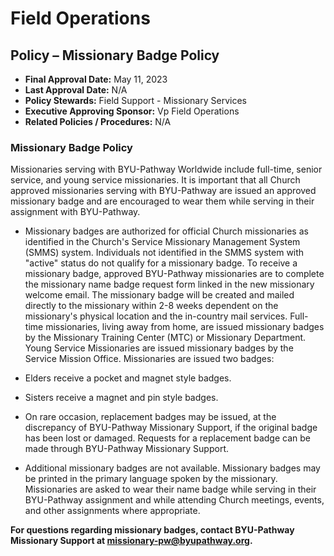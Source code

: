 # Field Operations

## Policy – Missionary Badge Policy

- **Final Approval Date:** May 11, 2023
- **Last Approval Date:** N/A
- **Policy Stewards:** Field Support - Missionary Services
- **Executive Approving Sponsor:** Vp Field Operations
- **Related Policies / Procedures:** N/A

### Missionary Badge Policy

Missionaries serving with BYU-Pathway Worldwide include full-time, senior service, and young service missionaries. It is important that all Church approved missionaries serving with BYU-Pathway are issued an approved missionary badge and are encouraged to wear them while serving in their assignment with BYU-Pathway.

- Missionary badges are authorized for official Church missionaries as identified in the Church's Service Missionary Management System (SMMS) system. Individuals not identified in the SMMS system with "active" status do not qualify for a missionary badge. To receive a missionary badge, approved BYU-Pathway missionaries are to complete the missionary name badge request form linked in the new missionary welcome email. The missionary badge will be created and mailed directly to the missionary within 2-8 weeks dependent on the missionary's physical location and the in-country mail services. Full-time missionaries, living away from home, are issued missionary badges by the Missionary Training Center (MTC) or Missionary Department. Young Service Missionaries are issued missionary badges by the Service Mission Office. Missionaries are issued two badges:
- Elders receive a pocket and magnet style badges.
- Sisters receive a magnet and pin style badges.
- On rare occasion, replacement badges may be issued, at the discrepancy of BYU-Pathway Missionary Support, if the original badge has been lost or damaged. Requests for a replacement badge can be made through BYU-Pathway Missionary Support.

- Additional missionary badges are not available. Missionary badges may be printed in the primary language spoken by the missionary. Missionaries are asked to wear their name badge while serving in their BYU-Pathway assignment and while attending Church meetings, events, and other assignments where appropriate.

**For questions regarding missionary badges, contact BYU-Pathway Missionary Support at missionary-pw@byupathway.org.**

